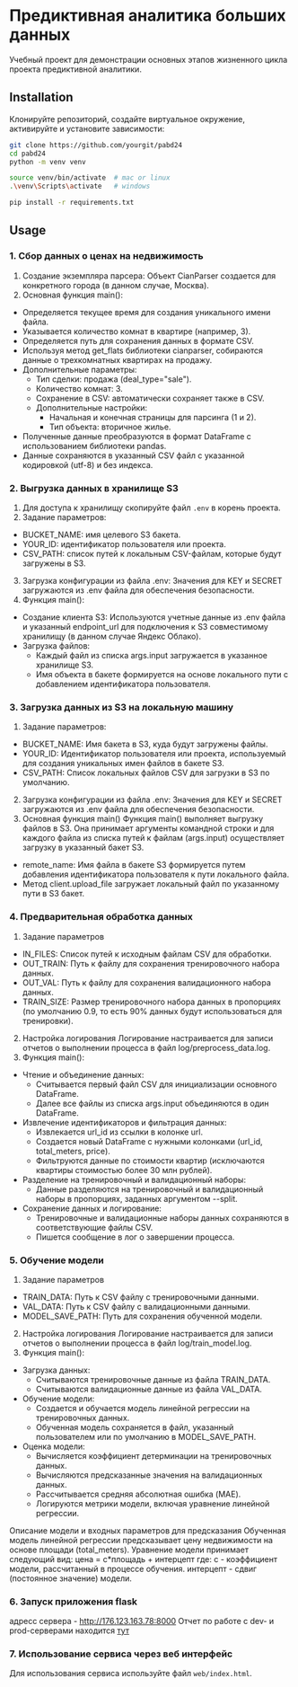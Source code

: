 # Предиктивная аналитика больших данных

Учебный проект для демонстрации основных этапов жизненного цикла проекта предиктивной аналитики.  

## Installation 

Клонируйте репозиторий, создайте виртуальное окружение, активируйте и установите зависимости:  

```sh
git clone https://github.com/yourgit/pabd24
cd pabd24
python -m venv venv

source venv/bin/activate  # mac or linux
.\venv\Scripts\activate   # windows

pip install -r requirements.txt
```

## Usage

### 1. Сбор данных о ценах на недвижимость 

1) Создание экземпляра парсера:
Объект CianParser создается для конкретного города (в данном случае, Москва).
2) Основная функция main():
  * Определяется текущее время для создания уникального имени файла.
  * Указывается количество комнат в квартире (например, 3).
  * Определяется путь для сохранения данных в формате CSV.
  * Используя метод get_flats библиотеки cianparser, собираются данные о трехкомнатных квартирах на продажу.
  * Дополнительные параметры:
    - Тип сделки: продажа (deal_type="sale").
    - Количество комнат: 3.
    - Сохранение в CSV: автоматически сохраняет также в CSV.
    - Дополнительные настройки:
      - Начальная и конечная страницы для парсинга (1 и 2).
      - Тип объекта: вторичное жилье.
  * Полученные данные преобразуются в формат DataFrame с использованием библиотеки pandas.
  * Данные сохраняются в указанный CSV файл с указанной кодировкой (utf-8) и без индекса.

### 2. Выгрузка данных в хранилище S3 

1) Для доступа к хранилищу скопируйте файл `.env` в корень проекта.  
2)  Задание параметров:
  * BUCKET_NAME: имя целевого S3 бакета.
  * YOUR_ID: идентификатор пользователя или проекта.
  * CSV_PATH: список путей к локальным CSV-файлам, которые будут загружены в S3.
3) Загрузка конфигурации из файла .env:
Значения для KEY и SECRET загружаются из .env файла для обеспечения безопасности.
4) Функция main():
  * Создание клиента S3: Используются учетные данные из .env файла и указанный endpoint_url для подключения к S3 совместимому хранилищу (в данном случае Яндекс Облако).
  * Загрузка файлов:
    - Каждый файл из списка args.input загружается в указанное хранилище S3.
    - Имя объекта в бакете формируется на основе локального пути с добавлением идентификатора пользователя.
### 3. Загрузка данных из S3 на локальную машину  
1) Задание параметров: 
  * BUCKET_NAME: Имя бакета в S3, куда будут загружены файлы.
  * YOUR_ID: Идентификатор пользователя или проекта, используемый для создания уникальных имен файлов в бакете S3.
  * CSV_PATH: Список локальных файлов CSV для загрузки в S3 по умолчанию.
2) Загрузка конфигурации из файла .env:
Значения для KEY и SECRET загружаются из .env файла для обеспечения безопасности.
3) Основная функция main()
Функция main() выполняет выгрузку файлов в S3. Она принимает аргументы командной строки и для каждого файла из списка путей к файлам (args.input) осуществляет загрузку в указанный бакет S3.
  * remote_name: Имя файла в бакете S3 формируется путем добавления идентификатора пользователя к пути локального файла.
  * Метод client.upload_file загружает локальный файл по указанному пути в S3 бакет.

### 4. Предварительная обработка данных  

1) Задание параметров
  * IN_FILES: Список путей к исходным файлам CSV для обработки.
  * OUT_TRAIN: Путь к файлу для сохранения тренировочного набора данных.
  * OUT_VAL: Путь к файлу для сохранения валидационного набора данных.
  * TRAIN_SIZE: Размер тренировочного набора данных в пропорциях (по умолчанию 0.9, то есть 90% данных будут использоваться для тренировки). 
2) Настройка логирования
Логирование настраивается для записи отчетов о выполнении процесса в файл log/preprocess_data.log.
3) Функция main():
  * Чтение и объединение данных:
    - Считывается первый файл CSV для инициализации основного DataFrame.
    - Далее все файлы из списка args.input объединяются в один DataFrame.
  * Извлечение идентификаторов и фильтрация данных:
    - Извлекается url_id из ссылки в колонке url.
    - Создается новый DataFrame с нужными колонками (url_id, total_meters, price).
    - Фильтруются данные по стоимости квартир (исключаются квартиры стоимостью более 30 млн рублей).
  * Разделение на тренировочный и валидационный наборы:
    - Данные разделяются на тренировочный и валидационный наборы в пропорциях, заданных аргументом --split.
  * Сохранение данных и логирование:
    - Тренировочные и валидационные наборы данных сохраняются в соответствующие файлы CSV.
    - Пишется сообщение в лог о завершении процесса.

### 5. Обучение модели 

1) Задание параметров
  * TRAIN_DATA: Путь к CSV файлу с тренировочными данными.
  * VAL_DATA: Путь к CSV файлу с валидационными данными.
  * MODEL_SAVE_PATH: Путь для сохранения обученной модели.
2) Настройка логирования
Логирование настраивается для записи отчетов о выполнении процесса в файл log/train_model.log.
3) Функция main():
  * Загрузка данных:
    - Считываются тренировочные данные из файла TRAIN_DATA.
    - Считываются валидационные данные из файла VAL_DATA. 
  * Обучение модели:
    - Создается и обучается модель линейной регрессии на тренировочных данных.
    - Обученная модель сохраняется в файл, указанный пользователем или по умолчанию в MODEL_SAVE_PATH.
  * Оценка модели:
    - Вычисляется коэффициент детерминации  на тренировочных данных.
    - Вычисляются предсказанные значения на валидационных данных.
    - Рассчитывается средняя абсолютная ошибка (MAE).
    - Логируются метрики модели, включая уравнение линейной регрессии.

Описание модели и входных параметров для предсказания
Обученная модель линейной регрессии предсказывает цену недвижимости на основе площади (total_meters). Уравнение модели принимает следующий вид:
цена = с*площадь + интерцепт
где:
c - коэффициент модели, рассчитанный в процессе обучения.
интерцепт - сдвиг (постоянное значение) модели.

### 6. Запуск приложения flask 

адресс сервера - http://176.123.163.78:8000
Отчет по работе с dev- и prod-серверами находится [тут](docs/report_3.md)

### 7. Использование сервиса через веб интерфейс 

Для использования сервиса используйте файл `web/index.html`.  


